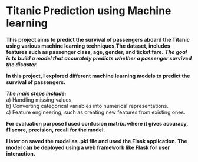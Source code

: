 # Titanic Prediction using Machine learning

**This project aims to predict the survival of passengers aboard the Titanic using various machine learning techniques.The dataset, includes features such as passenger class, age, gender, and ticket fare.**
***The goal is to build a model that accurately predicts whether a passenger survived the disaster.***

**In this project, I explored different machine learning models to predict the survival of passengers.** 

***The main steps include:*** <br>
a) Handling missing values. <br>
b) Converting categorical variables into numerical representations.<br>
c) Feature engineering, such as creating new features from existing ones.<br>

**For evaluation purpose I used confusion matrix. where it gives accuracy, f1 score, precision, recall for the model.**

**I later on saved the model as .pkl file and used the Flask application. The model can be deployed using a web framework like Flask for user interaction.** <br>
